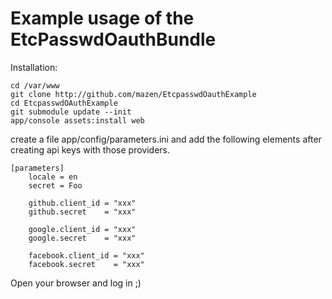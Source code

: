 Example usage of the EtcPasswdOauthBundle
=========================================

Installation:

    cd /var/www
    git clone http://github.com/mazen/EtcpasswdOauthExample
    cd EtcpasswdOAuthExample
    git submodule update --init
    app/console assets:install web

create a file app/config/parameters.ini and add the following elements after creating 
api keys with those providers.
    
    [parameters]
        locale = en
        secret = Foo

        github.client_id = "xxx"
        github.secret    = "xxx"

        google.client_id = "xxx"
        google.secret    = "xxx"

        facebook.client_id = "xxx"
        facebook.secret    = "xxx"


Open your browser and log in ;)
